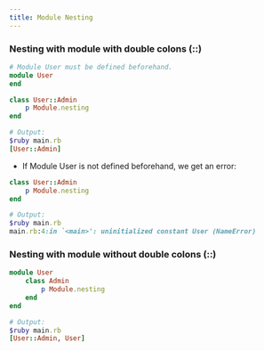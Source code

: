```yaml
---
title: Module Nesting
---
```



### Nesting with module with double colons (::)
```rb
# Module User must be defined beforehand.
module User
end

class User::Admin
    p Module.nesting
end

# Output:
$ruby main.rb
[User::Admin]
```

- If Module User is not defined beforehand, we get an error:

```rb
class User::Admin
    p Module.nesting
end

# Output:
$ruby main.rb
main.rb:4:in `<main>': uninitialized constant User (NameError)
```


### Nesting with module without double colons (::)

```rb
module User
    class Admin
        p Module.nesting
    end
end

# Output:
$ruby main.rb
[User::Admin, User]
```